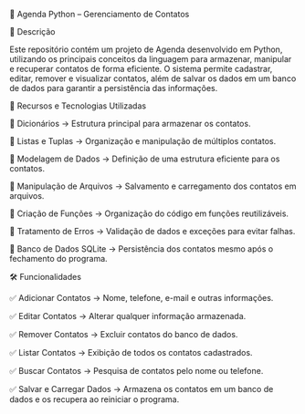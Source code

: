 📅 Agenda Python – Gerenciamento de Contatos

📌 Descrição

Este repositório contém um projeto de Agenda desenvolvido em Python, utilizando os principais conceitos da linguagem para armazenar, manipular e recuperar contatos de forma eficiente. O sistema permite cadastrar, editar, remover e visualizar contatos, além de salvar os dados em um banco de dados para garantir a persistência das informações.

🎯 Recursos e Tecnologias Utilizadas

🔹 Dicionários → Estrutura principal para armazenar os contatos.

🔹 Listas e Tuplas → Organização e manipulação de múltiplos contatos.

🔹 Modelagem de Dados → Definição de uma estrutura eficiente para os contatos.

🔹 Manipulação de Arquivos → Salvamento e carregamento dos contatos em arquivos.

🔹 Criação de Funções → Organização do código em funções reutilizáveis.

🔹 Tratamento de Erros → Validação de dados e exceções para evitar falhas.

🔹 Banco de Dados SQLite → Persistência dos contatos mesmo após o fechamento do programa.

🛠️ Funcionalidades

✅ Adicionar Contatos → Nome, telefone, e-mail e outras informações.

✅ Editar Contatos → Alterar qualquer informação armazenada.

✅ Remover Contatos → Excluir contatos do banco de dados.

✅ Listar Contatos → Exibição de todos os contatos cadastrados.

✅ Buscar Contatos → Pesquisa de contatos pelo nome ou telefone.

✅ Salvar e Carregar Dados → Armazena os contatos em um banco de dados e os recupera ao reiniciar o programa.
